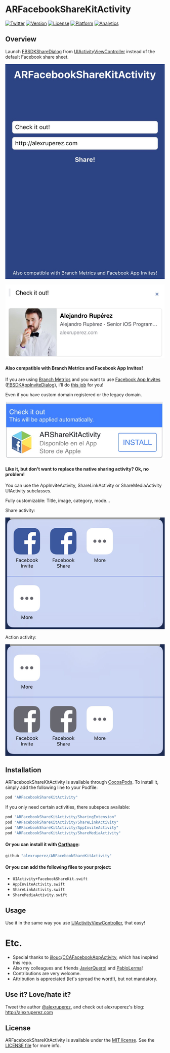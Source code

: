 # ARFacebookShareKitActivity

[![Twitter](http://img.shields.io/badge/contact-@alexruperez-blue.svg?style=flat)](http://twitter.com/alexruperez)
[![Version](https://img.shields.io/cocoapods/v/ARFacebookShareKitActivity.svg?style=flat)](http://cocoapods.org/pods/ARFacebookShareKitActivity)
[![License](https://img.shields.io/cocoapods/l/ARFacebookShareKitActivity.svg?style=flat)](http://cocoapods.org/pods/ARFacebookShareKitActivity)
[![Platform](https://img.shields.io/cocoapods/p/ARFacebookShareKitActivity.svg?style=flat)](http://cocoapods.org/pods/ARFacebookShareKitActivity)
[![Analytics](https://ga-beacon.appspot.com/UA-55329295-1/ARFacebookShareKitActivity/readme?pixel)](https://github.com/igrigorik/ga-beacon)

## Overview

Launch [FBSDKShareDialog](https://developers.facebook.com/docs/reference/ios/current/class/FBSDKShareDialog/) from [UIActivityViewController](http://nshipster.com/uiactivityviewcontroller/) instead of the default Facebook share sheet.

![ARFacebookShareKitActivity Screenshot 1](https://raw.githubusercontent.com/alexruperez/ARFacebookShareKitActivity/master/screenshot1.jpg)

![ARFacebookShareKitActivity Screenshot 2](https://raw.githubusercontent.com/alexruperez/ARFacebookShareKitActivity/master/screenshot2.jpg)

#### Also compatible with Branch Metrics and Facebook App Invites!

If you are using [Branch Metrics](https://branch.io) and you want to use [Facebook App Invites](https://developers.facebook.com/docs/app-invites/overview) ([FBSDKAppInviteDialog](https://developers.facebook.com/docs/reference/ios/current/class/FBSDKAppInviteDialog/)), i'll do [this job](https://dev.branch.io/features/facebook-app-invites/overview/) for you!

Even if you have custom domain registered or the legacy domain.

![ARFacebookShareKitActivity Screenshot 3](https://raw.githubusercontent.com/alexruperez/ARFacebookShareKitActivity/master/screenshot3.jpg)

#### Like it, but don't want to replace the native sharing activity? Ok, no problem!

You can use the AppInviteActivity, ShareLinkActivity or ShareMediaActivity UIActivity subclasses.

Fully customizable: Title, image, category, mode...

Share activity:

![ARFacebookShareKitActivity Screenshot 4](https://raw.githubusercontent.com/alexruperez/ARFacebookShareKitActivity/master/screenshot4.jpg)

Action activity:

![ARFacebookShareKitActivity Screenshot 5](https://raw.githubusercontent.com/alexruperez/ARFacebookShareKitActivity/master/screenshot5.jpg)

## Installation

ARFacebookShareKitActivity is available through [CocoaPods](http://cocoapods.org). To install
it, simply add the following line to your Podfile:

```ruby
pod "ARFacebookShareKitActivity"
```

If you only need certain activities, there subspecs available:

```ruby
pod "ARFacebookShareKitActivity/SharingExtension"
pod "ARFacebookShareKitActivity/ShareLinkActivity"
pod "ARFacebookShareKitActivity/AppInviteActivity"
pod "ARFacebookShareKitActivity/ShareMediaActivity"
```

#### Or you can install it with [Carthage](https://github.com/Carthage/Carthage):

```ruby
github "alexruperez/ARFacebookShareKitActivity"
```

#### Or you can add the following files to your project:
* `UIActivity+FacebookShareKit.swift`
* `AppInviteActivity.swift`
* `ShareLinkActivity.swift`
* `ShareMediaActivity.swift`

## Usage

Use it in the same way you use [UIActivityViewController](http://nshipster.com/uiactivityviewcontroller/), that easy!

# Etc.

* Special thanks to [jilouc](https://github.com/jilouc)/[CCAFacebookAppActivity](https://github.com/jilouc/CCAFacebookAppActivity), which has inspired this repo.
* Also my colleagues and friends [JavierQuerol](https://github.com/JavierQuerol) and [PabloLerma](https://github.com/PabloLerma)!
* Contributions are very welcome.
* Attribution is appreciated (let's spread the word!), but not mandatory.

## Use it? Love/hate it?

Tweet the author [@alexruperez](http://twitter.com/alexruperez), and check out alexruperez's blog: http://alexruperez.com

## License

ARFacebookShareKitActivity is available under the [MIT license](https://opensource.org/licenses/MIT). See the [LICENSE file](https://github.com/alexruperez/ARFacebookShareKitActivity/blob/master/LICENSE) for more info.
